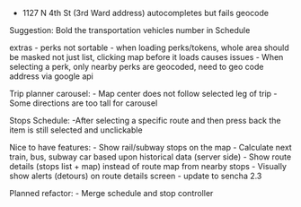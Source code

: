- 1127 N 4th St (3rd Ward address) autocompletes but fails geocode

Suggestion: Bold the transportation vehicles number in Schedule

extras
	- perks not sortable
	- when loading perks/tokens, whole area should be masked not just list, clicking map before it loads causes issues
	- When selecting a perk, only nearby perks are geocoded, need to geo code address via google api 

Trip planner carousel:
	- Map center does not follow selected leg of trip
	- Some directions are too tall for carousel


Stops Schedule:
	-After selecting a specific route and then press back the item is still selected and unclickable

Nice to have features:
	- Show rail/subway stops on the map
	- Calculate next train, bus, subway car based upon historical data (server side)
	- Show route details (stops list + map) instead of route map from nearby stops
	- Visually show alerts (detours) on route details screen
	- update to sencha 2.3

Planned refactor:
	- Merge schedule and stop controller